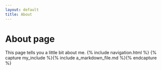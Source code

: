 ```yaml
---
layout: default
title: About
---
```

# About page

This page tells you a little bit about me.
{% include navigation.html %}
{% capture my_include %}{% include a_markdown_file.md %}{% endcapture %}

